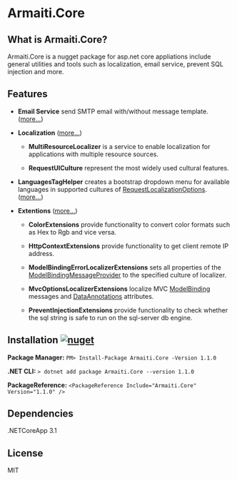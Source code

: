 # Armaiti.Core

## What is Armaiti.Core?

Armaiti.Core is a nugget package for asp.net core appliations include general
utilities and tools such as localization, email service, prevent SQL injection
and more.

## Features

-   **Email Service** send SMTP email with/without message template. ([more…](https://github.com/aras-it/Armaiti.Core/tree/master/Services#emailservice))

-   **Localization** ([more…](https://github.com/aras-it/Armaiti.Core/tree/master/Localization#Localization))

    -   **MultiResourceLocalizer** is a service to enable localization for
        applications with multiple resource sources.

    -   **RequestUICulture** represent the most widely used cultural features.

-   **LanguagesTagHelper** creates a bootstrap dropdown menu for available
    languages in supported cultures of [RequestLocalizationOptions](https://docs.microsoft.com/en-us/dotnet/api/microsoft.aspnetcore.builder.requestlocalizationoptions?view=aspnetcore-3.1). ([more…](https://github.com/aras-it/Armaiti.Core/tree/master/TagHelpers#LanguagesTagHelper))

-   **Extentions** ([more…](https://github.com/aras-it/Armaiti.Core/tree/master/Extentions#Extentions))

    -   **ColorExtensions** provide functionality to convert color formats
        such as Hex to Rgb and vice versa.

    -   **HttpContextExtensions** provide functionality to get client remote IP
        address.

    -   **ModelBindingErrorLocalizerExtensions** sets all properties of the [ModelBindingMessageProvider](https://docs.microsoft.com/en-us/dotnet/api/microsoft.aspnetcore.mvc.modelbinding.metadata.modelbindingmessageprovider?view=aspnetcore-3.1) to the specified culture of localizer.

    -   **MvcOptionsLocalizerExtensions** localize MVC [ModelBinding](https://docs.microsoft.com/en-us/aspnet/core/mvc/models/model-binding?view=aspnetcore-3.1) messages and [DataAnnotations](https://docs.microsoft.com/en-us/dotnet/api/system.componentmodel.dataannotations?view=netcore-3.1) attributes.

    -   **PreventInjectionExtensions** provide functionality to check whether
        the sql string is safe to run on the sql-server db engine.


## Installation [![nuget](https://cdn.arasit.com/img/nuget/nuget1.1.0.svg)](https://www.nuget.org/packages/Armaiti.Core/)

**Package Manager:**  `PM> Install-Package Armaiti.Core -Version 1.1.0`

**.NET CLI:**         `> dotnet add package Armaiti.Core --version 1.1.0`

**PackageReference:** `<PackageReference Include="Armaiti.Core" Version="1.1.0" />`

## Dependencies

.NETCoreApp 3.1

## License
MIT
